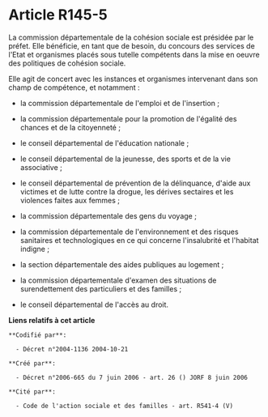 # Article R145-5

La commission départementale de la cohésion sociale est présidée par le préfet. Elle bénéficie, en tant que de besoin, du
concours des services de l'Etat et organismes placés sous tutelle compétents dans la mise en oeuvre des politiques de
cohésion sociale.

Elle agit de concert avec les instances et organismes intervenant dans son champ de compétence, et notamment :

- la commission départementale de l'emploi et de l'insertion ;

- la commission départementale pour la promotion de l'égalité des chances et de la citoyenneté ;

- le conseil départemental de l'éducation nationale ;

- le conseil départemental de la jeunesse, des sports et de la vie associative ;

- le conseil départemental de prévention de la délinquance, d'aide aux victimes et de lutte contre la drogue, les dérives
sectaires et les violences faites aux femmes ;

- la commission départementale des gens du voyage ;

- la commission départementale de l'environnement et des risques sanitaires et technologiques en ce qui concerne
l'insalubrité et l'habitat indigne ;

- la section départementale des aides publiques au logement ;

- la commission départementale d'examen des situations de surendettement des particuliers et des familles ;

- le conseil départemental de l'accès au droit.

**Liens relatifs à cet article**

	**Codifié par**:

	  - Décret n°2004-1136 2004-10-21

	**Créé par**:

	  - Décret n°2006-665 du 7 juin 2006 - art. 26 () JORF 8 juin 2006

	**Cité par**:

	  - Code de l'action sociale et des familles - art. R541-4 (V)
